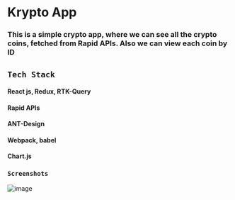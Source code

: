 # Krypto App

### This is a simple crypto app, where we can see all the crypto coins, fetched from Rapid APIs. Also we can view each coin by ID

## `Tech Stack`

#### React js, Redux, RTK-Query
#### Rapid APIs
#### ANT-Design
#### Webpack, babel
#### Chart.js

### `Screenshots`

![image](https://github.com/rajuldixit/Krypto-App/assets/17043105/a0ab6bbe-e8ee-450c-af55-8b6cbc117832)



